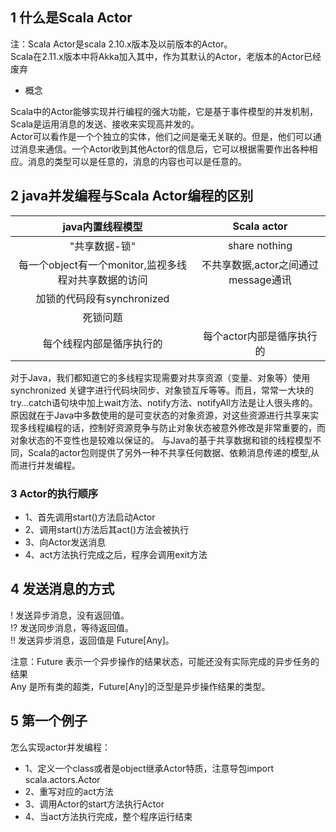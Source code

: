 ## 1 什么是Scala  Actor

注：Scala Actor是scala 2.10.x版本及以前版本的Actor。 <br>
Scala在2.11.x版本中将Akka加入其中，作为其默认的Actor，老版本的Actor已经废弃


* 概念

Scala中的Actor能够实现并行编程的强大功能，它是基于事件模型的并发机制，Scala是运用消息的发送、接收来实现高并发的。<br>
Actor可以看作是一个个独立的实体，他们之间是毫无关联的。但是，他们可以通过消息来通信。一个Actor收到其他Actor的信息后，它可以根据需要作出各种相应。消息的类型可以是任意的，消息的内容也可以是任意的。

## 2 java并发编程与Scala Actor编程的区别

|java内置线程模型|Scala actor|
|:--:|:----:|
|"共享数据-锁"|share nothing|
|每一个object有一个monitor,监视多线程对共享数据的访问|不共享数据,actor之间通过message通讯|
|加锁的代码段有synchronized| |
|死锁问题| |
|每个线程内部是循序执行的|每个actor内部是循序执行的|


对于Java，我们都知道它的多线程实现需要对共享资源（变量、对象等）使用synchronized 关键字进行代码块同步、对象锁互斥等等。而且，常常一大块的try…catch语句块中加上wait方法、notify方法、notifyAll方法是让人很头疼的。原因就在于Java中多数使用的是可变状态的对象资源，对这些资源进行共享来实现多线程编程的话，控制好资源竞争与防止对象状态被意外修改是非常重要的，而对象状态的不变性也是较难以保证的。 
与Java的基于共享数据和锁的线程模型不同，Scala的actor包则提供了另外一种不共享任何数据、依赖消息传递的模型,从而进行并发编程。

### 3  Actor的执行顺序

* 1、首先调用start()方法启动Actor
* 2、调用start()方法后其act()方法会被执行
* 3、向Actor发送消息
* 4、act方法执行完成之后，程序会调用exit方法

## 4 发送消息的方式

!	      发送异步消息，没有返回值。 <br>
!?	    发送同步消息，等待返回值。 <br>
!!	    发送异步消息，返回值是 Future[Any]。

注意：Future 表示一个异步操作的结果状态，可能还没有实际完成的异步任务的结果 <br>
      Any  是所有类的超类，Future[Any]的泛型是异步操作结果的类型。

## 5 第一个例子

怎么实现actor并发编程：

* 1、定义一个class或者是object继承Actor特质，注意导包import scala.actors.Actor
* 2、重写对应的act方法
* 3、调用Actor的start方法执行Actor
* 4、当act方法执行完成，整个程序运行结束




